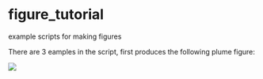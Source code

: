 # figure_tutorial
example scripts for making figures

There are 3 eamples in the script, first produces the following plume figure:

![](figs/plumeFigure.png)

